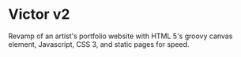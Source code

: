 # Victor v2
Revamp of an artist's portfolio website with HTML 5's groovy canvas element, Javascript, CSS 3, and static pages for speed.
